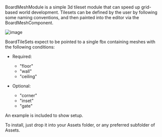 BoardMeshModule is a simple 3d tileset module that can speed up grid-based world development. Tilesets can be defined by the user by following some naming conventions, and then painted into the editor via the BoardMeshComponent.

![image](https://github.com/meistermayo/BoardMeshModule/assets/22207902/911b8704-33e3-4c42-a871-41cf9b5fc622)

BoardTileSets expect to be pointed to a single fbx containing meshes with the following conditions:
- Required:
  - "floor"
  - "wall"
  - "ceiling"

- Optional:
  - "corner"
  - "inset"
  - "gate"

An example is included to show setup.

To install, just drop it into your Assets folder, or any preferred subfolder of Assets.
